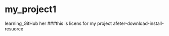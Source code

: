 # my_project1
learning_GitHub her
###this is licens for my project 
afeter-download-install-resuorce
